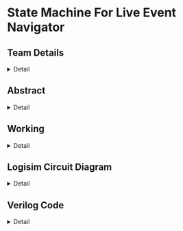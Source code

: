 # State Machine For Live Event Navigator

<!--First section-->
## Team Details
<details>
  <summary>Detail</summary>
  
  > Semester : 3rd Sem B.Tech CSE

  > Section : S2

  > Member-1 : 231CS216 , Bade V N R Mahi Tejesh Reddy , badevnrmahitejeshreddy.231cs216@nitk.edu.in , 7013345751

  > Member-2 : 231CS220 , Desu Sai Chaitanya , saichaitanya.231cs220@nitk.edu.in , 8801446295

  > Member-3 : 231CS230 , Lava Kumar Tentu , lavakumartentu.231cs230@nitk.edu.in , 8897806522
</details>

## Abstract
<details>
  <summary>Detail</summary>
  Your team details go here
</details>

## Working
<details>
  <summary>Detail</summary>
  Your team details go here
</details>

## Logisim Circuit Diagram
<details>
  <summary>Detail</summary>
  Your team details go here
</details>

## Verilog Code
<details>
  <summary>Detail</summary>
  Your team details go here
</details>
